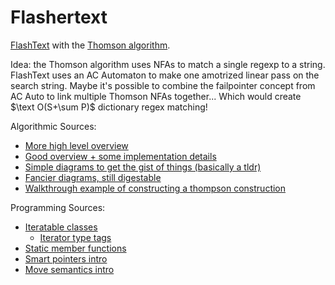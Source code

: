 # Flashertext

[FlashText](https://github.com/vi3k6i5/flashtext) with the [Thomson algorithm](https://swtch.com/~rsc/regexp/regexp1.html).

Idea: the Thomson algorithm uses NFAs to match a single regexp to a string. FlashText uses an AC Automaton to make one amotrized linear pass on the search string. Maybe it's possible to combine the failpointer concept from AC Auto to link multiple Thomson NFAs together... Which would create $\text O(S+\sum P)$ dictionary regex matching!

Algorithmic Sources:
- [More high level overview](https://swtch.com/~rsc/regexp/regexp1.html)
- [Good overview + some implementation details](https://perl.plover.com/Regex/article.html)
- [Simple diagrams to get the gist of things (basically a tldr)](http://www.cs.may.ie/staff/jpower/Courses/Previous/parsing/node5.html)
- [Fancier diagrams, still digestable](https://medium.com/swlh/visualizing-thompsons-construction-algorithm-for-nfas-step-by-step-f92ef378581b)
- [Walkthrough example of constructing a thompson construction](https://www.cs.york.ac.uk/fp/lsa/lectures/REToC.pdf)

Programming Sources:
- [Iteratable classes](https://en.cppreference.com/w/cpp/iterator/iterator)
    - [Iterator type tags](https://en.cppreference.com/w/cpp/iterator/iterator_tags)
- [Static member functions](https://www.learncpp.com/cpp-tutorial/812-static-member-functions/)
- [Smart pointers intro](https://www.internalpointers.com/post/beginner-s-look-smart-pointers-modern-c)
- [Move semantics intro](https://mbevin.wordpress.com/2012/11/20/move-semantics/)

